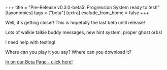 +++
title = "Pre-Release v0.3.0-beta5! Progression System ready to test!"
[taxonomies]
tags = ["beta"]
[extra]
exclude_from_home = false
+++

Well, it's getting closer! This is hopefully the last beta until release!

Lots of walkie talkie buddy messages, new hint system, proper ghost orbs!

I need help with testing!

<!--more-->


Where can you play it you say? Where can you download it?

[In on our Beta Page - click here!](/beta)




